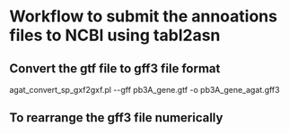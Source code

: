 
# Workflow to submit the annoations files to NCBI using tabl2asn

## Convert the gtf file to gff3 file format

agat_convert_sp_gxf2gxf.pl --gff pb3A_gene.gtf -o pb3A_gene_agat.gff3



## To rearrange the gff3 file numerically
